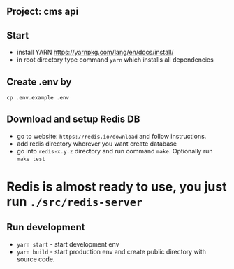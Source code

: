 ## Project: cms api

## Start

- install YARN https://yarnpkg.com/lang/en/docs/install/
- in root directory type command `yarn` which installs all dependencies

## Create .env by

`cp .env.example .env`

## Download and setup Redis DB

- go to website: `https://redis.io/download` and follow instructions.
- add redis directory wherever you want create database
- go into `redis-x.y.z` directory and run command `make`. Optionally run `make test`

# Redis is almost ready to use, you just run `./src/redis-server`

## Run development

- `yarn start` - start development env
- `yarn build` - start production env and create public directory with source code.
